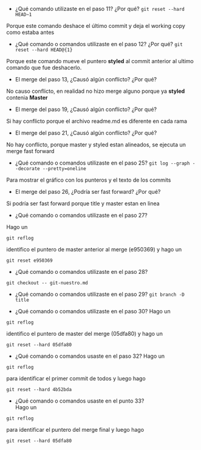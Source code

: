 - ¿Qué comando utilizaste en el paso 11? ¿Por qué?
`git reset --hard HEAD~1`

Porque este comando deshace el último commit y deja el working copy
como estaba antes

- ¿Qué comando o comandos utilizaste en el paso 12? ¿Por qué?
`git reset --hard HEAD@{1}`

Porque este comando mueve el puntero **styled** al commit anterior al ultimo comando que fue deshacerlo.

- El merge del paso 13, ¿Causó algún conflicto? ¿Por qué?

No causo conflicto, en realidad no hizo merge alguno porque ya **styled** contenia **Master**

- El merge del paso 19, ¿Causó algún conflicto? ¿Por qué? 

Si hay conflicto porque el archivo readme.md es diferente en cada rama

- El merge del paso 21, ¿Causó algún conflicto? ¿Por qué? 

No hay conflicto, porque master y styled estan alineados, se ejecuta un merge fast forward

- ¿Qué comando o comandos utilizaste en el paso 25?
`git log --graph --decorate --pretty=oneline`

Para mostrar el gráfico con los punteros y el texto de los commits

- El merge del paso 26, ¿Podría ser fast forward? ¿Por qué? 

Si podría ser fast forward porque title y master estan en linea

- ¿Qué comando o comandos utilizaste en el paso 27?

Hago un 

`git reflog` 

identifico el puntero de master anterior al merge (e950369) y hago un 

`git reset e950369`
 
- ¿Qué comando o comandos utilizaste en el paso 28? 

`git checkout -- git-nuestro.md`

- ¿Qué comando o comandos utilizaste en el paso 29? 
`git branch -D title`

- ¿Qué comando o comandos utilizaste en el paso 30? 
Hago un 

`git reflog` 

identifico el puntero de master del merge (05dfa80) y hago un 

`git reset --hard 05dfa80`

- ¿Qué comando o comandos usaste en el paso 32?
Hago un 

`git reflog` 

para identificar el primer commit de todos y luego hago 

`git reset --hard 4b52bda`

- ¿Qué comando o comandos usaste en el punto 33?  
Hago un 

`git reflog` 

para identificar el puntero del merge final y luego hago 

`git reset --hard 05dfa80`